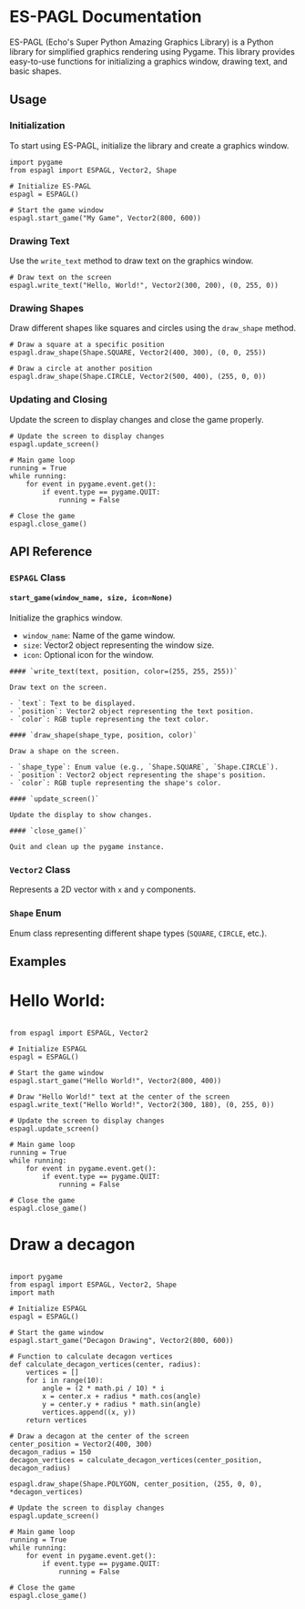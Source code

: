 # ES-PAGL Documentation

ES-PAGL (Echo's Super Python Amazing Graphics Library) is a Python library for simplified graphics rendering using Pygame. This library provides easy-to-use functions for initializing a graphics window, drawing text, and basic shapes.

## Usage

### Initialization

To start using ES-PAGL, initialize the library and create a graphics window.

```
import pygame
from espagl import ESPAGL, Vector2, Shape

# Initialize ES-PAGL
espagl = ESPAGL()

# Start the game window
espagl.start_game("My Game", Vector2(800, 600))
```

### Drawing Text

Use the `write_text` method to draw text on the graphics window.

```
# Draw text on the screen
espagl.write_text("Hello, World!", Vector2(300, 200), (0, 255, 0))
```

### Drawing Shapes

Draw different shapes like squares and circles using the `draw_shape` method.

```
# Draw a square at a specific position
espagl.draw_shape(Shape.SQUARE, Vector2(400, 300), (0, 0, 255))

# Draw a circle at another position
espagl.draw_shape(Shape.CIRCLE, Vector2(500, 400), (255, 0, 0))
```

### Updating and Closing

Update the screen to display changes and close the game properly.

```
# Update the screen to display changes
espagl.update_screen()

# Main game loop
running = True
while running:
    for event in pygame.event.get():
        if event.type == pygame.QUIT:
            running = False

# Close the game
espagl.close_game()
```

## API Reference

### `ESPAGL` Class

#### `start_game(window_name, size, icon=None)`

Initialize the graphics window.

- `window_name`: Name of the game window.
- `size`: Vector2 object representing the window size.
- `icon`: Optional icon for the window.

```
#### `write_text(text, position, color=(255, 255, 255))`

Draw text on the screen.

- `text`: Text to be displayed.
- `position`: Vector2 object representing the text position.
- `color`: RGB tuple representing the text color.
```

```
#### `draw_shape(shape_type, position, color)`

Draw a shape on the screen.

- `shape_type`: Enum value (e.g., `Shape.SQUARE`, `Shape.CIRCLE`).
- `position`: Vector2 object representing the shape's position.
- `color`: RGB tuple representing the shape's color.
```

```
#### `update_screen()`

Update the display to show changes.
```

```
#### `close_game()`

Quit and clean up the pygame instance.
```

### `Vector2` Class

Represents a 2D vector with `x` and `y` components.

### `Shape` Enum

Enum class representing different shape types (`SQUARE`, `CIRCLE`, etc.).

## Examples
# Hello World:

```# main.py

from espagl import ESPAGL, Vector2

# Initialize ESPAGL
espagl = ESPAGL()

# Start the game window
espagl.start_game("Hello World!", Vector2(800, 400))

# Draw "Hello World!" text at the center of the screen
espagl.write_text("Hello World!", Vector2(300, 180), (0, 255, 0))

# Update the screen to display changes
espagl.update_screen()

# Main game loop
running = True
while running:
    for event in pygame.event.get():
        if event.type == pygame.QUIT:
            running = False

# Close the game
espagl.close_game()
```

# Draw a decagon
```# main.py

import pygame
from espagl import ESPAGL, Vector2, Shape
import math

# Initialize ESPAGL
espagl = ESPAGL()

# Start the game window
espagl.start_game("Decagon Drawing", Vector2(800, 600))

# Function to calculate decagon vertices
def calculate_decagon_vertices(center, radius):
    vertices = []
    for i in range(10):
        angle = (2 * math.pi / 10) * i
        x = center.x + radius * math.cos(angle)
        y = center.y + radius * math.sin(angle)
        vertices.append((x, y))
    return vertices

# Draw a decagon at the center of the screen
center_position = Vector2(400, 300)
decagon_radius = 150
decagon_vertices = calculate_decagon_vertices(center_position, decagon_radius)

espagl.draw_shape(Shape.POLYGON, center_position, (255, 0, 0), *decagon_vertices)

# Update the screen to display changes
espagl.update_screen()

# Main game loop
running = True
while running:
    for event in pygame.event.get():
        if event.type == pygame.QUIT:
            running = False

# Close the game
espagl.close_game()
```
